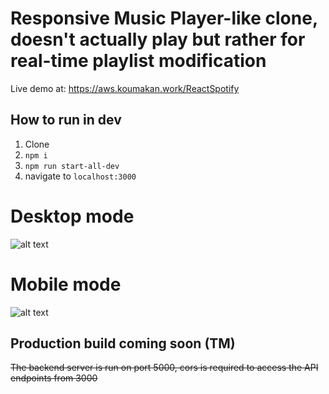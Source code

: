 # Responsive Music Player-like clone, doesn't actually play but rather for real-time playlist modification
Live demo at: https://aws.koumakan.work/ReactSpotify

## How to run in dev
1. Clone
2. `npm i`
3. `npm run start-all-dev`
4. navigate to `localhost:3000`

# Desktop mode
![alt text](https://i.imgur.com/IMTxWEv.png "Preview")

# Mobile mode
![alt text](https://i.imgur.com/zh4eMjZ.png "Preview")

## Production build coming soon (TM)
~~The backend server is run on port 5000, cors is required to access the API endpoints from 3000~~
